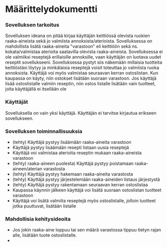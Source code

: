 # Määrittelydokumentti

### Sovelluksen tarkoitus

Sovelluksen ideana on pitää kirjaa käyttäjän keittiössä olevista ruokien raaka-aineista sekä jo valmiista annoksista/aterioista. Sovelluksessa on mahdollista lisätä raaka-aineita "varastoon" eli keittiöön sekä ns. kokata/valmistaa aterioita saatavilla olevista raaka-aineista. Sovelluksessa ei ole valmiiksi reseptejä erillaisille annoksille, vaan käyttäjän on luotava uudet reseptit sovellukseeni. Sovelluksessa pystyt siis näkemään millaisia tuotteita keittiöstäsi löytyy ja minkälaisia reseptejä voisit toteuttaa jo valmiista ruoka annoksista. Käyttäjä voi myös valmistaa seuraavan kerran ostoslistan. Kun kaupassa on käyty, niin ostokset lisätään suoraan varastoon. Jos käyttäjä lisää ostoslistalle valmiin reseptin, niin ostos listalle lisätään vain tuotteet, joita käyttäjällä ei itsellään ole

### Käyttäjät

Sovelluksella on vain yksi käyttäjä. Käyttäjän ei tarvitse kirjautua erikseen sovellukseen.

### Sovelluksen toiminnallisuuksia

* (tehty) Käyttäjä pystyy lisäämään raaka-aineita varastoon
* Käyttäjä pystyy lisäämään resepti listaan uusia reseptejä 
* Käyttäjä voi valmistaa aterioita reseptin mukaan raaka-aineista varastoon
* (tehty) raaka-aineen puolesta) Käyttäjä pystyy poistamaan raaka-aineen/aterian varastosta 
* (tehty) Käyttäjä pystyy hakemaan raaka-aineita varastosta
* (tehty) Käyttäjä pystyy järjestelemään raaka-aineiden listaus järjestystä
* (tehty) Käyttäjä pystyy rakentamaan seuraavan kerran ostoslistaa
* Kaupassa käynnin jälkeen käyttäjä voi lisätä suoraan ostoslistan tuotteet varastoon
* Käyttäjä voi lisätä valmiita reseptejä myös ostoslistalle, jolloin tuotteet jotka puuttuvat, lisätään listalle

### Mahdollisia kehitysideoita

* Jos jokin raaka-aine loppuu tai sen määrä varastossa tippuu tietyn rajan alle, lisätään tuote ostoslistalle.
* 
